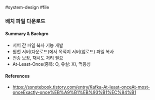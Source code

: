 #system-design #file

### 배치 파일 다운로드

#### Summary & Backgro

* 서버 간 파일 복사 기능 개발
* 원천 서버(다운로드)에서 목적지 서버(업로드) 파일 복사
* 전송 보장, 재시도 처리 필요
* At-Least-Once(중복: O, 유실: X), 멱등성

#### References

* https://ssnotebook.tistory.com/entry/Kafka-At-least-onceAt-most-onceExactly-once%EB%A9%B1%EB%93%B1%EC%84%B1